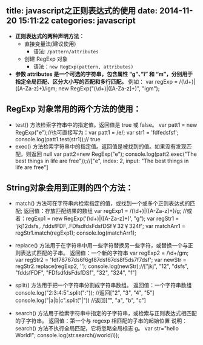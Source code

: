 title: javascript之正则表达式的使用
date: 2014-11-20 15:11:22
categories: javascript
---
* __正则表达式的两种声明方法：__
  * 直接变量法(建议使用)
    * 语法: `/pattern/attributes`
  * 创建 RegExp 对象
    * 语法：`new RegExp(pattern, attributes)`
* __参数 attributes 是一个可选的字符串，包含属性 “g”、”i” 和 “m”，分别用于指定全局匹配、区分大小写的匹配和多行匹配。__
  例如：
      var regExp = /(\d+)|([A-Za-z]+)/igm;
      new RegExp("(\d+)|([A-Za-z]+)", "igm");

## RegExp 对象常用的两个方法的使用：

* test() 方法检索字符串中的指定值。返回值是 true 或 false。
      var patt1 = new RegExp("e");//也可直接写为：var patt1 = /e/;
      var str1 = 'fdfedsfsf';
      console.log(patt1.test(str1));// true
* exec() 方法检索字符串中的指定值。返回值是被找到的值。如果没有发现匹配，则返回 null
      var patt2=new RegExp("e");
      console.log(patt2.exec("The best things in life are free"));//["e", index: 2, input: "The best things in life are free"]

## String对象会用到正则的四个方法：

* match() 方法可在字符串内检索指定的值，或找到一个或多个正则表达式的匹配;
  返回值：存放匹配结果的数组
      var regExp1 = /(\d+)|([A-Za-z]+)/g;
      //或者：regExp1 = new RegExp('(\\d+)|([A-Za-z]+)', "g");
      var regStr1 = 'jkj12dsfs,.,fddsfFDF,.FDfsdfdsFdsfDSf￥32￥324f';
      var matchArr1 = regStr1.match(regExp1);
      console.log(matchArr1);

* replace() 方法用于在字符串中用一些字符替换另一些字符，或替换一个与正则表达式匹配的子串。
  返回值：一个新的字符串
      var regExp2 = /\d+/gm;
      var regStr2 = 'fdf78767ds6f6gf87dsf67ds8f5ds7f7dsf';
      var newStr = regStr2.replace(regExp2, '');
      console.log(newStr);//["jkj", "12", "dsfs", "fddsfFDF", "FDfsdfdsFdsfDSf", "32", "324", "f"]

* split() 方法用于把一个字符串分割成字符串数组。
  返回值：一个字符串数组
      console.log("2:3:4:5".split(":"));  //返回["2", "3", "4", "5"]
      console.log("|a|b|c".split("|"))  //返回["", "a", "b", "c"]

* search() 方法用于检索字符串中指定的子字符串，或检索与正则表达式相匹配的子字符串。
  返回值：第一个与 regexp 相匹配的子串的起始位置
  说明：search() 方法不执行全局匹配，它将忽略全局标志 g。
      var str="hello World!";
      console.log(str.search(/world/i));